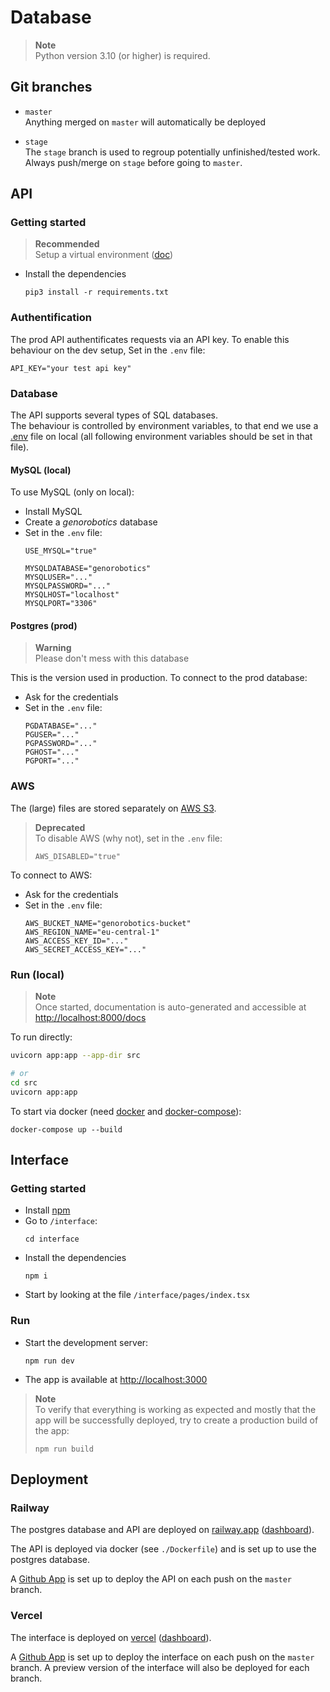 # Database

> **Note**  
> Python version 3.10 (or higher) is required.

## Git branches

* `master`  
  Anything merged on `master` will automatically be deployed

* `stage`  
  The `stage` branch is used to regroup potentially unfinished/tested work.  
  Always push/merge on `stage` before going to `master`.

## API

### Getting started

> **Recommended**  
> Setup a virtual environment ([doc](https://docs.python.org/3.10/library/venv.html))

* Install the dependencies
    ```
    pip3 install -r requirements.txt
    ```

### Authentification

The prod API authentificates requests via an API key. To enable this behaviour on
the dev setup, Set in the `.env` file:
```
API_KEY="your test api key"
``` 

### Database

The API supports several types of SQL databases.  
The behaviour is controlled by environment variables, to that end we use a [.env](https://dev.to/jakewitcher/using-env-files-for-environment-variables-in-python-applications-55a1) file on local (all following environment variables should be set in that file).

#### MySQL (local)

To use MySQL (only on local):

* Install MySQL
* Create a *genorobotics* database
* Set in the `.env` file:
    ```
    USE_MYSQL="true"

    MYSQLDATABASE="genorobotics"
    MYSQLUSER="..."
    MYSQLPASSWORD="..."
    MYSQLHOST="localhost"
    MYSQLPORT="3306"
    ```

#### Postgres (prod)

> **Warning**  
> Please don't mess with this database

This is the version used in production.
To connect to the prod database:
* Ask for the credentials
* Set in the `.env` file:
    ```
    PGDATABASE="..."
    PGUSER="..."
    PGPASSWORD="..."
    PGHOST="..."
    PGPORT="..."
    ```

### AWS

The (large) files are stored separately on [AWS S3](https://aws.amazon.com/s3/).

> **Deprecated**  
> To disable AWS (why not), set in the `.env` file:
> ```
> AWS_DISABLED="true"
> ```

To connect to AWS:
* Ask for the credentials
* Set in the `.env` file:
    ```
    AWS_BUCKET_NAME="genorobotics-bucket"
    AWS_REGION_NAME="eu-central-1"
    AWS_ACCESS_KEY_ID="..."
    AWS_SECRET_ACCESS_KEY="..."
    ```


### Run (local)

> **Note**  
> Once started, documentation is auto-generated and accessible at [http://localhost:8000/docs](http://localhost:8000/docs)

To run directly:
```bash
uvicorn app:app --app-dir src

# or
cd src
uvicorn app:app
```

To start via docker (need [docker](https://www.docker.com/) and [docker-compose](https://docs.docker.com/compose/)):
```
docker-compose up --build
```

## Interface

### Getting started

* Install [npm](https://docs.npmjs.com/downloading-and-installing-node-js-and-npm)
* Go to `/interface`: 
    ```
    cd interface
    ```
* Install the dependencies
    ```
    npm i
    ```
* Start by looking at the file `/interface/pages/index.tsx`

### Run

* Start the development server:
    ```
    npm run dev
    ```
* The app is available at [http://localhost:3000](http://localhost:3000)

> **Note**  
> To verify that everything is working as expected and mostly that the app will be successfully deployed, try to create a production build of the app:
> ```
> npm run build
> ```

## Deployment

### Railway

The postgres database and API are deployed on [railway.app](https://railway.app) ([dashboard](https://railway.app/project/61f3ab90-4587-4fa7-bfba-20fb3255182a)).

The API is deployed via docker (see `./Dockerfile`) and is set up to use the postgres database.

A [Github App](https://docs.github.com/en/apps/creating-github-apps/creating-github-apps/about-apps) is set up to deploy the API on each push on the `master` branch.

### Vercel

The interface is deployed on [vercel](https://vercel.com/) ([dashboard](https://vercel.com/database/database)).

A [Github App](https://docs.github.com/en/actions) is set up to deploy the interface on each push on the `master` branch.
A preview version of the interface will also be deployed for each branch.